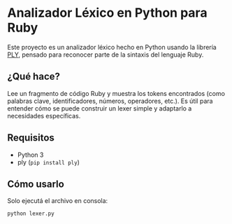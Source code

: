 # Analizador Léxico en Python para Ruby

Este proyecto es un analizador léxico hecho en Python usando la librería [PLY](https://www.dabeaz.com/ply/), pensado para reconocer parte de la sintaxis del lenguaje Ruby.

## ¿Qué hace?

Lee un fragmento de código Ruby y muestra los tokens encontrados (como palabras clave, identificadores, números, operadores, etc.). Es útil para entender cómo se puede construir un lexer simple y adaptarlo a necesidades específicas.

## Requisitos

- Python 3
- ply (`pip install ply`)

## Cómo usarlo

Solo ejecutá el archivo en consola:

```bash
python lexer.py
